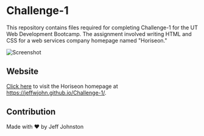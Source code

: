 # Challenge-1

 This repository contains files required for completing Challenge-1 for the UT Web Development Bootcamp. The assignment involved writing HTML and CSS for a web services company homepage named "Horiseon." 
 
 ![Screenshot](assets/images/screen-shot.png)
 
 ## Website
 [Click here](https://jeffwjohn.github.io/Challenge-1/) to visit the Horiseon homepage at https://jeffwjohn.github.io/Challenge-1/.
 
## Contribution
Made with ❤️ by Jeff Johnston
 
